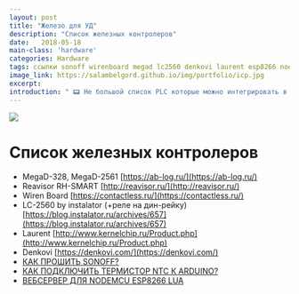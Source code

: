 ```yaml
---
layout: post
title: "Железо для УД"
description: "Список железных контролеров"
date:   2018-05-18
main-class: 'hardware'
categories: Hardware
tags: ссылки sonoff wirenboard megad lc2560 denkovi laurent esp8266 nodemcu
image_link: https://salambelgord.github.io/img/portfolio/icp.jpg
excerpt:
introduction: " 📟 Не большой список PLC которые можно интегрировать в Умный Дом."
---
```


![](https://salambelgord.github.io/img/portfolio/icp.jpg )

# Список железных контролеров

* MegaD-328, MegaD-2561 [https://ab-log.ru/](https://ab-log.ru/)
* Reavisor RH-SMART [http://reavisor.ru/](http://reavisor.ru/)
* Wiren Board [https://contactless.ru/](https://contactless.ru/)
* LC-2560 by instalator (+реле на дин-рейку) [https://blog.instalator.ru/archives/657](https://blog.instalator.ru/archives/657)
* Laurent [http://www.kernelchip.ru/Product.php](http://www.kernelchip.ru/Product.php)
* Denkovi [https://denkovi.com/](https://denkovi.com/)
* [КАК ПРОШИТЬ SONOFF?](http://4pda.ru/forum/index.php?showtopic=872563&st=0#Spoil-67341935-2)
* [КАК ПОДКЛЮЧИТЬ ТЕРМИСТОР NTC К ARDUINO?](http://radioprog.ru/post/185)
* [ВЕБСЕРВЕР ДЛЯ NODEMCU ESP8266 LUA](https://github.com/bondrogeen/DoT)
